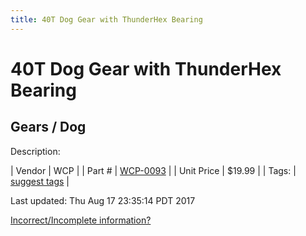 ```yaml
---
title: 40T Dog Gear with ThunderHex Bearing
---
```


# 40T Dog Gear with ThunderHex Bearing
## Gears / Dog
Description: 	 

| Vendor | WCP | 
| Part # | [WCP-0093](http://www.wcproducts.net/WCP-0093) | 
| Unit Price | $19.99 | 
| Tags: | [suggest tags](https://docs.google.com/forms/d/e/1FAIpQLSeWyY8v3RgOty-MyWmh9U0iivNYN_molChYyS-0U-o-kOAv_g/viewform) | 

Last updated: Thu Aug 17 23:35:14 PDT 2017

 [Incorrect/Incomplete information?](https://docs.google.com/forms/d/e/1FAIpQLSeWyY8v3RgOty-MyWmh9U0iivNYN_molChYyS-0U-o-kOAv_g/viewform)